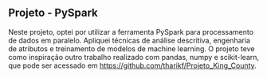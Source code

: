 ## Projeto - PySpark

Neste projeto, optei por utilizar a ferramenta PySpark para processamento de dados em paralelo. Apliquei técnicas de análise descritiva, engenharia de atributos e treinamento de modelos de machine learning. O projeto teve como inspiração outro trabalho realizado com pandas, numpy e scikit-learn, que pode ser acessado em https://github.com/tharikf/Projeto_King_County.
